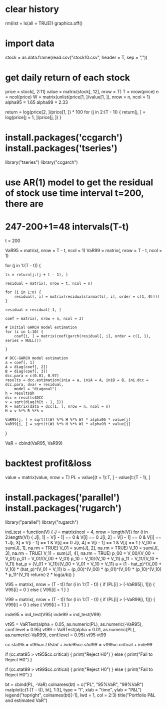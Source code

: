 # clear history
rm(list = ls(all = TRUE))
graphics.off()

# import data
stock = as.data.frame(read.csv("stock10.csv", header = T, sep = ","))

# get daily return of each stock
price = stock[, 2:11]
value = matrix(stock[, 12], nrow = T)
T = nrow(price)
n = ncol(price)
W = matrix(unlist(price[1, ]/value[1, ]), nrow = n, ncol = 1)
alpha95 = 1.65
alpha99 = 2.33

return = log(price[2, ]/price[1, ]) * 100
for (j in 2:(T - 1)) {
    return[j, ] = log(price[j + 1, ]/price[j, ])
}



# install.packages('ccgarch') install.packages('tseries')
library("tseries")
library("ccgarch")

# use AR(1) model to get the residual of stock use time interval t=200, there are
# 247-200+1=48 intervals(T-t)

t = 200

VaR95 = matrix(, nrow = T - t, ncol = 1)
VaR99 = matrix(, nrow = T - t, ncol = 1)

for (j in 1:(T - t)) {
    
    ts = return[j:(j + t - 1), ]
    
    residual = matrix(, nrow = t, ncol = n)
    
    for (i in 1:n) {
        residual[, i] = matrix(residuals(arma(ts[, i], order = c(1, 0))))
    }
    
    residual = residual[-1, ]
    
    coef = matrix(, nrow = n, ncol = 3)
    
    # initial GARCH model estimation
    for (i in 1:10) {
        coef[i, ] = matrix(coef(garch(residual[, i], order = c(1, 1), series = NULL)))
        
    }
    
    # DCC-GARCH model estimation
    a = coef[, 1]
    A = diag(coef[, 2])
    B = diag(coef[, 3])
    dcc.para = c(0.01, 0.97)
    results = dcc.estimation(inia = a, iniA = A, iniB = B, ini.dcc = dcc.para, dvar = residual, 
        model = "diagonal")
    h = results$h
    dcc = results$DCC
    v = sqrt(diag(h[t - 1, ]))
    R = matrix(data = dcc[1, ], nrow = n, ncol = n)
    H = v %*% R %*% v
    
    VaR95[j, ] = sqrt(t(W) %*% H %*% W) * alpha95 * value[j]
    VaR99[j, ] = sqrt(t(W) %*% H %*% W) * alpha99 * value[j]
    
}

VaR = cbind(VaR95, VaR99)

# backtest profit&loss
value = matrix(value, nrow = T)
PL = value[(t + 1):T, ] - value[t:(T - 1), ]

# install.packages('parallel') install.packages('rugarch')
library("parallel")
library("rugarch")

ind_test = function(V) {
    J = matrix(ncol = 4, nrow = length(V))
    for (i in 2:length(V)) {
        J[i, 1] = V[i - 1] == 0 & V[i] == 0
        J[i, 2] = V[i - 1] == 0 & V[i] == 1
        J[i, 3] = V[i - 1] == 1 & V[i] == 0
        J[i, 4] = V[i - 1] == 1 & V[i] == 1
    }
    V_00 = sum(J[, 1], na.rm = TRUE)
    V_01 = sum(J[, 2], na.rm = TRUE)
    V_10 = sum(J[, 3], na.rm = TRUE)
    V_11 = sum(J[, 4], na.rm = TRUE)
    p_00 = V_00/(V_00 + V_01)
    p_01 = V_01/(V_00 + V_01)
    p_10 = V_10/(V_10 + V_11)
    p_11 = V_11/(V_10 + V_11)
    hat_p = (V_01 + V_11)/(V_00 + V_01 + V_10 + V_11)
    a = (1 - hat_p)^(V_00 + V_10) * (hat_p)^(V_01 + V_11)
    b = (p_00)^(V_00) * (p_01)^(V_01) * (p_10)^(V_10) * p_11^(V_11)
    return(-2 * log(a/b))
}

V95 = matrix(, nrow = (T - t))
for (i in 1:(T - t)) {
    if (PL[i] > (-VaR95[i, 1])) {
        V95[i] = 0
    } else {
        V95[i] = 1
    }
}

V99 = matrix(, nrow = (T - t))
for (i in 1:(T - t)) {
    if (PL[i] > (-VaR99[i, 1])) {
        V99[i] = 0
    } else {
        V99[i] = 1
    }
}

inde95 = ind_test(V95)
inde99 = ind_test(V99)

vt95 = VaRTest(alpha = 0.05, as.numeric(PL), as.numeric(-VaR95), conf.level = 0.95)
vt99 = VaRTest(alpha = 0.01, as.numeric(PL), as.numeric(-VaR99), conf.level = 0.95)
vt95
vt99

cc.stat95 = vt95$uc.LRstat + inde95
cc.stat99 = vt99$uc.critical + inde99

if (cc.stat95 > vt95$cc.critical) {
    print("Reject H0")
} else {
    print("Fail to Reject H0")
}

if (cc.stat99 > vt99$cc.critical) {
    print("Reject H0")
} else {
    print("Fail to Reject H0")
}

bt = cbind(PL, -VaR)
colnames(bt) = c("PL", "95%VaR", "99%VaR")
matplot(c(1:(T - t)), bt[, 1:3], type = "l", xlab = "time", ylab = "P&L")
legend("topright", colnames(bt)[-1], lwd = 1, col = 2:3)
title("Portfolio P&L and estimated VaR")


